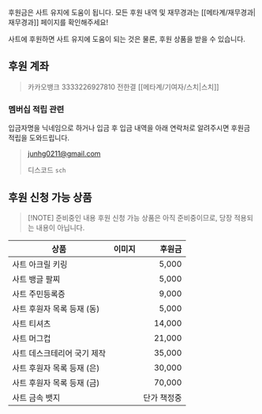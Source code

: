 후원금은 사트 유지에 도움이 됩니다. 모든 후원 내역 및 재무경과는 [[메타계/재무경과|재무경과]] 페이지를 확인해주세요!

사트에 후원하면 사트 유지에 도움이 되는 것은 물론, 후원 상품을 받을 수 있습니다.

## 후원 계좌
> 카카오뱅크 3333226927810 전한결 [[메타계/기여자/스치|스치]]

### 멤버십 적립 관련
입금자명을 닉네임으로 하거나 입금 후 입금 내역을 아래 연락처로 알려주시면 후원금 적립을 도와드립니다.

> junhg0211@gmail.com
> 
> 디스코드 `sch`

## 후원 신청 가능 상품

> [!NOTE] 준비중인 내용
> 후원 신청 가능 상품은 아직 준비중이므로, 당장 적용되는 내용이 아닙니다.

| 상품               | 이미지 |    후원금 |
| ---------------- | :-: | -----: |
| 사트 아크릴 키링        |     |  5,000 |
| 사트 뱅글 팔찌         |     |  5,000 |
| 사트 주민등록증         |     |  9,000 |
| 사트 후원자 목록 등재 (동) |     |  5,000 |
| 사트 티셔츠           |     | 14,000 |
| 사트 머그컵           |     | 21,000 |
| 사트 데스크테리어 국기 제작  |     | 35,000 |
| 사트 후원자 목록 등재 (은) |     | 30,000 |
| 사트 후원자 목록 등재 (금) |     | 70,000 |
| 사트 금속 뱃지         |     | 단가 책정중 |

